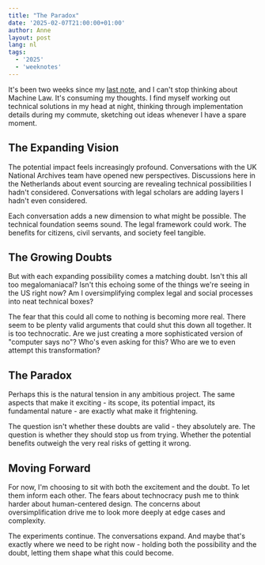 ```yaml
---
title: "The Paradox"
date: '2025-02-07T21:00:00+01:00'
author: Anne
layout: post
lang: nl
tags:
  - '2025'
  - 'weeknotes'
---
```


It's been two weeks since my [last note](/2025/01/25/machine-law.html), and I can't stop thinking about
Machine Law. It's consuming my thoughts. I find myself working out technical solutions in my head at night, thinking
through implementation details during my commute, sketching out ideas whenever I have a spare moment.

## The Expanding Vision

The potential impact feels increasingly profound. Conversations with the UK National Archives team have opened new
perspectives. Discussions here in the Netherlands about event sourcing are revealing technical possibilities I hadn't
considered. Conversations with legal scholars are adding layers I hadn't even considered.

Each conversation adds a new dimension to what might be possible. The technical foundation seems sound. The legal
framework could work. The benefits for citizens, civil servants, and society feel tangible.

## The Growing Doubts

But with each expanding possibility comes a matching doubt. Isn't this all too megalomaniacal?
Isn't this echoing some of the things we're seeing in the US right now?
Am I oversimplifying complex legal and social processes into neat technical boxes?

The fear that this could all come to nothing is becoming more real. There seem to be plenty valid arguments that could
shut this down all together. It is too technocratic. Are we just creating a more sophisticated version of "computer
says no"? Who's even asking for this? Who are we to even attempt this transformation?

## The Paradox

Perhaps this is the natural tension in any ambitious project. The same aspects that make it exciting - its scope, its
potential impact, its fundamental nature - are exactly what make it frightening.

The question isn't whether these doubts are valid - they absolutely are. The question is whether they should stop us
from trying. Whether the potential benefits outweigh the very real risks of getting it wrong.

## Moving Forward

For now, I'm choosing to sit with both the excitement and the doubt. To let them inform each other. The fears about
technocracy push me to think harder about human-centered design. The concerns about oversimplification drive me to look
more deeply at edge cases and complexity.

The experiments continue. The conversations expand. And maybe that's exactly where we need to be right now - holding
both the possibility and the doubt, letting them shape what this could become.
